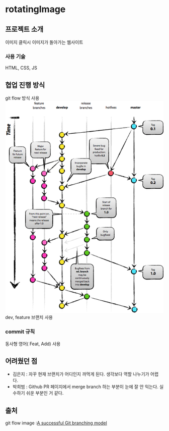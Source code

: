 # rotatingImage
## 프로젝트 소개
이미지 클릭시 이미지가 돌아가는 웹사이트

### 사용 기술
HTML, CSS, JS

## 협업 진행 방식
git flow 방식 사용
![git flow](./images/gitflow_image.png)
dev, feature 브랜치 사용
### commit 규칙
동사형 영어( Feat, Add) 사용

## 어려웠던 점
- 김은지 : 자꾸 현재 브랜치가 어디인지 까먹게 된다. 생각보다 역할 나누기가 어렵다.
- 박희범 : Github PR 페이지에서 merge branch 하는 부분이 눈에 잘 안 익는다. 실수하기 쉬운 부분인 거 같다. 


## 출처
git flow image :[A successful Git branching model](https://nvie.com/posts/a-successful-git-branching-model/)
